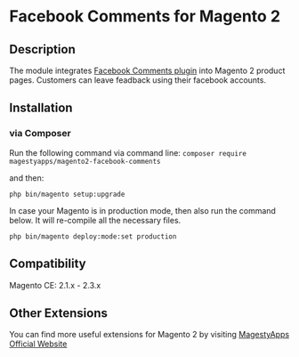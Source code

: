 # Facebook Comments for Magento 2
## Description
The module integrates [Facebook Comments plugin](https://developers.facebook.com/docs/plugins/comments/) into Magento 2 product pages. Customers can leave feadback using their facebook accounts.

## Installation
### via Composer
Run the following command via command line:
`composer require magestyapps/magento2-facebook-comments`

and then:

`php bin/magento setup:upgrade`

In case your Magento is in production mode, then also run the command below. It will re-compile all the necessary files.

`php bin/magento deploy:mode:set production`

## Compatibility
Magento CE: 2.1.x - 2.3.x

## Other Extensions
You can find more useful extensions for Magento 2 by visiting [MagestyApps Official Website](https://www.magestyapps.com/)
